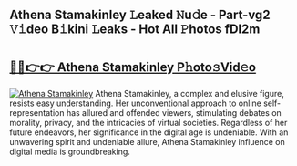 ## Athena Stamakinley 𝙻eaked 𝙽u𝚍e - Part-vg2 𝚅𝚒deo B𝚒kini 𝙻eaks - Hot All 𝙿hotos fDl2m

# <h2><a href="http://ld3z5a.urlbe.top/?page=Athena+Stamakinley">🔗🔗👉👉 Athena Stamakinley P𝚑oto𝚜Vid𝚎o</a></h2>

[![Athena Stamakinley](https://i.imgur.com/eBuTRDB.gif)](http://ld3z5a.urlbe.top/?page=Athena+Stamakinley)
Athena Stamakinley, a complex and elusive figure, resists easy understanding. Her unconventional approach to online self-representation has allured and offended viewers, stimulating debates on morality, privacy, and the intricacies of virtual societies. Regardless of her future endeavors, her significance in the digital age is undeniable. With an unwavering spirit and undeniable allure, Athena Stamakinley influence on digital media is groundbreaking.
